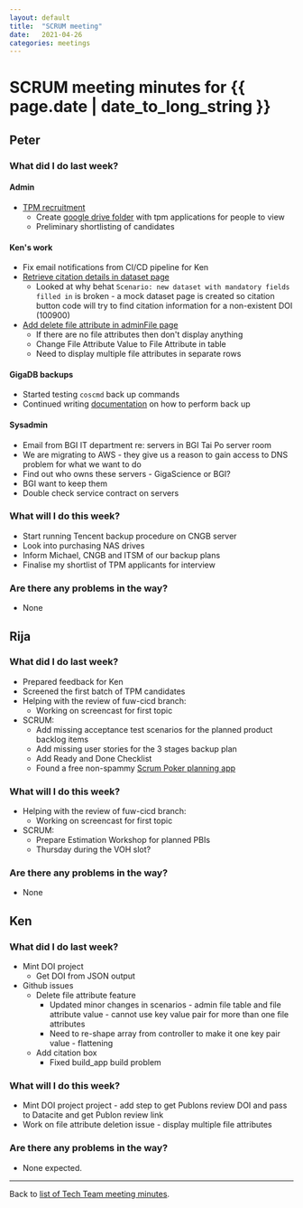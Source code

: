```yaml
---
layout: default
title:  "SCRUM meeting"
date:   2021-04-26
categories: meetings
---
```

# SCRUM meeting minutes for {{ page.date | date_to_long_string }}

## Peter

### What did I do last week?

#### Admin
* [TPM recruitment](https://docs.google.com/document/d/1s0j0ZVY6NPz--2Y3xReVzR-F-OP97izJ1MYNP465XWE)
  * Create [google drive folder](https://drive.google.com/drive/folders/1ZocCMmEPyMl_JJmOkdyqq8jMyQZMJ3JP) with tpm applications for people to view
  * Preliminary shortlisting of candidates

#### Ken's work
* Fix email notifications from CI/CD pipeline for Ken
* [Retrieve citation details in dataset page](https://github.com/gigascience/gigadb-website/pull/521)
  * Looked at why behat `Scenario: new dataset with mandatory fields filled in`
    is broken - a mock dataset page is created so citation button code will try 
    to find citation information for a non-existent DOI (100900)
* [Add delete file attribute in adminFile page](https://github.com/gigascience/gigadb-website/pull/503 )
  * If there are no file attributes then don't display anything
  * Change File Attribute Value to File Attribute in table
  * Need to display multiple file attributes in separate rows

#### GigaDB backups
* Started testing `coscmd` back up commands
* Continued writing [documentation](https://docs.google.com/document/d/1YkiEGdB7gd7wkRZQpFKWPZ2yIxvN4K4GSamd13JxOg0/edit) 
  on how to perform back up

#### Sysadmin
* Email from BGI IT department re: servers in BGI Tai Po server room
* We are migrating to AWS - they give us a reason to gain access to DNS problem 
  for what we want to do
* Find out who owns these servers - GigaScience or BGI?
* BGI want to keep them
* Double check service contract on servers

### What will I do this week?
* Start running Tencent backup procedure on CNGB server
* Look into purchasing NAS drives
* Inform Michael, CNGB and ITSM of our backup plans
* Finalise my shortlist of TPM applicants for interview


### Are there any problems in the way?
* None

## Rija

### What did I do last week?
* Prepared feedback for Ken
* Screened the first batch of TPM candidates
* Helping with the review of fuw-cicd branch:
  * Working on screencast for first topic
* SCRUM:
  * Add missing acceptance test scenarios for the planned product backlog items
  * Add missing user stories for the 3 stages backup plan
  * Add Ready and Done Checklist
  * Found a free non-spammy [Scrum Poker planning app](https://apps.apple.com/hk/app/scrum-poker-planning-cards/id893134104?l=en)

### What will I do this week?
* Helping with the review of fuw-cicd branch:
  * Working on screencast for first topic
* SCRUM:
  * Prepare Estimation Workshop for planned PBIs
  * Thursday during the VOH slot?

### Are there any problems in the way?
* None

## Ken

### What did I do last week?
* Mint DOI project
  * Get DOI from JSON output
* Github issues
  * Delete file attribute feature 
    * Updated minor changes in scenarios - admin file table and file attribute 
      value - cannot use key value pair for more than one file attributes
    * Need to re-shape array from controller to make it one key pair value - 
      flattening
  * Add citation box
    * Fixed build_app build problem

### What will I do this week?
* Mint DOI project project - add step to get Publons review DOI and pass to 
  Datacite and get Publon review link
* Work on file attribute deletion issue - display multiple file attributes

### Are there any problems in the way?
* None expected.

<hr>

Back to [list of Tech Team meeting minutes][scrum-meetings].

[scrum-meetings]: /techteam/index.html
